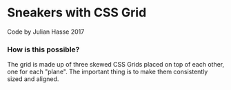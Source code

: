 # Sneakers with CSS Grid
Code by Julian Hasse 2017

### How is this possible?
The grid is made up of three skewed CSS Grids placed on top of each other, one for each "plane". The important thing is to make them consistently sized and aligned.



